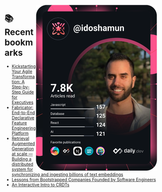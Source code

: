 <a href="https://app.daily.dev/idoshamun"><img src="https://raw.githubusercontent.com/idoshamun/idoshamun/devcard/devcard.svg" align='right' width="400" alt="Ido Shamun's Dev Card"/></a>

# 📚 Recent bookmarks
<!-- BOOKMARKS:START -->
- [Kickstarting Your Agile Transformation: A Step-by-Step Guide for Executives](https://app.daily.dev/posts/v50iAqNbt?utm_source=rss&utm_medium=bookmarks&utm_campaign=28849d86070e4c099c877ab6837c61f0)
- [Fabricator: End-to-End Declarative Feature Engineering Platform](https://app.daily.dev/posts/KjRZouHiX?utm_source=rss&utm_medium=bookmarks&utm_campaign=28849d86070e4c099c877ab6837c61f0)
- [Retrieval Augmented Generation at scale — Building a distributed system for synchronizing and ingesting billions of text embeddings](https://app.daily.dev/posts/HzcrSJjiH?utm_source=rss&utm_medium=bookmarks&utm_campaign=28849d86070e4c099c877ab6837c61f0)
- [Lessons from Bootstrapped Companies Founded by Software Engineers](https://app.daily.dev/posts/LJH7IHlv1?utm_source=rss&utm_medium=bookmarks&utm_campaign=28849d86070e4c099c877ab6837c61f0)
- [An Interactive Intro to CRDTs](https://app.daily.dev/posts/Y8AoOUafP?utm_source=rss&utm_medium=bookmarks&utm_campaign=28849d86070e4c099c877ab6837c61f0)
<!-- BOOKMARKS:END -->
